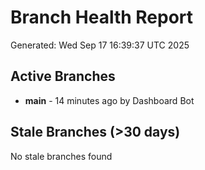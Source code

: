 # Branch Health Report
Generated: Wed Sep 17 16:39:37 UTC 2025

## Active Branches
- **main** - 14 minutes ago by Dashboard Bot

## Stale Branches (>30 days)
No stale branches found
